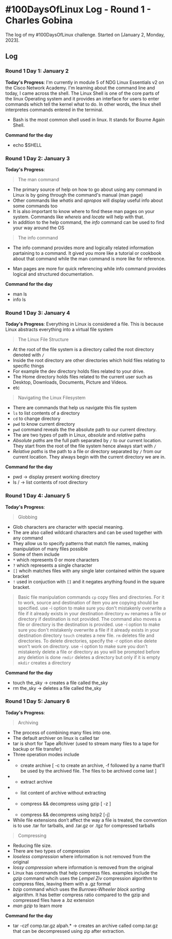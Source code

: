 # #100DaysOfLinux Log - Round 1 - Charles Gobina

The log of my #100DaysOfLinux challenge. Started on [January 2, Monday, 2023].

## Log

### Round 1 Day 1: January 2

**Today's Progress**: I'm currently in module 5 of NDG Linux Essentials v2 on the Cisco Network Academy. I'm learning about the command line and today, I came across the shell. The Linux Shell is one of the core parts of the linux Operating system and it provides an interface for users to enter commands which tell the kernel what to do. In other words, the linux shell interpretes commands entered in the terminal.
- Bash is the most common shell used in linux. It stands for Bourne Again Shell.

**Command for the day**
- echo $SHELL

### Round 1 Day 2: January 3

**Today's Progress**: 
> The man command
- The primary source of help on how to go about using any command in Linux is by going through the command's manual (man page)
- Other commands like *whatis* and *apropos* will display useful info about some commands too
- It is also important to know where to find these man pages on your system. Commands like *whereis* and *locate* will help with that.
- In addition to the help command, the *info* command can be used to find your way around the OS

> The info command
- The info command provides more and logically related information partaining to a command. It gived you more like a tutorial or cookbook about that command while the man command is more like for reference.

- Man pages are more for quick referencing while info command provides logical and structured documentation.

**Command for the day**
- man ls
- info ls

### Round 1 Day 3: January 4

**Today's Progress**: 
Everything in Linux is considered a file. This is because Linux abstracts everything into a virtual file system
> The Linux File Structure
- At the root of the file system is a directory called the root directory denoted with `/`
- Inside the root directory are other directories which hold files relating to specific things
- For example the dev directory holds files related to your drive.
- The Home directory holds files related to the current user such as Desktop, Downloads, Documents, Picture and Videos.  
- etc

> Navigating the Linux Filesystem
- There are commands that help us navigate this file system
- `ls` to list contents of a directory
- `cd` to change directory
- `pwd` to know current directory
- `pwd` command reveals the the absolute path to our current directory.
- The are two types of path in Linux, *absolute* and *relative* paths
- *Absolute paths* are the full path separated by `/` to our current location. They start from the root of the file system hence always start with `/`
- *Relative paths* is the path to a file or directory separated by `/` from our current location. They always begin with the current directory we are in.

**Command for the day**
- pwd -> display present working directory
- ls / -> list contents of root directory

### Round 1 Day 4: January 5

**Today's Progress**: 
> Globbing
- Glob characters are character with special meaning.
- The are also called wildcard characters and can be used together with any command
- They allow us to specify patterns that match file names, making manipulation of many files possible
- Some of them include
- `*` which represents 0 or more characters
- `?` which represents a single character
- `[]` whcih matches files with any single later contained within the square bracket
- `!` used in conjuction with `[]` and it negates anything found in the square bracket.

> Basic file manipulation commands
`cp` copy files and directories. For it to work, source and destination of item you are copying should be specified. use -i option to make sure you don't mistakenly overwrite a file if it already exists in your destination directory
`mv` renames a file or directory if destination is not provided. The command also moves a file or directory is the destination is provided. use -i option to make sure you don't mistakenly overwrite a file if it already exists in your destination directory
`touch` creates a new file.
`rm` deletes file and directories. To delete directories, specify the -r option else delete won't work on directory. use -i option to make sure you don't mistakenly delete a file or directory as you will be prompted before any deletion is done
`rmdir` deletes a directory but only if it is empty
`mkdir` creates a directory

**Command for the day**
- touch the_sky -> creates a file called the_sky
- rm the_sky -> deletes a file called the_sky

### Round 1 Day 5: January 6

**Today's Progress**: 
> Archiving
- The process of combining many files into one.
- The default archiver on linux is called tar
- tar is short for Tape aRchiver (used to stream many files to a tape for backup or file transfer)
- Three operation modes include 
- - create archive [ -c to create an archive, -f followed by a name that'll be used by the archived file. The files to be archived come last ]
- - extract archive
- - list content of archive without extracting
- - compress && decompress using gzip [ -z ]
- - compress && decompress using bzip2 [-j]
- While file extensions don’t affect the way a file is treated, the convention is to use .tar for tarballs, and .tar.gz or .tgz for compressed tarballs

> Compressing
 - Reducing file size.
 - There are two types of compression
 - *loseless compression* where information is not removed from the original
 - *lossy compression* where information is removed from the original
 - Linux has commands that help compress files. examples include the *gzip* command whcih uses the *Lempel Ziv* compression algorithm to compress files, leaving them with a .gz format
 - *bzip* command which uses the *Burrows-Wheeler block sorting* algorithm. It has better compress ratio compared to the gzip and compressed files have a .bz extension
 - *man gzip* to learn more

**Command for the day**
- tar -czf comp.tar.gz alpah.* -> creates an archive called comp.tar.gz that can be decompressed using zip after extraction.
